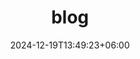 ---
title: "blog"
date: 2024-12-19T13:49:23+06:00
draft: false

# meta description
description: "this is meta description"

# type
type : "blog"
---